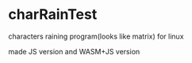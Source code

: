 # charRainTest

characters raining program(looks like matrix) for linux

made JS version and WASM+JS version
